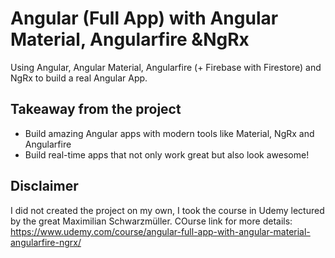 # Angular (Full App) with Angular Material, Angularfire &NgRx
Using Angular, Angular Material, Angularfire (+ Firebase with Firestore) and NgRx to build a real Angular App.

## Takeaway from the project
* Build amazing Angular apps with modern tools like Material, NgRx and Angularfire
* Build real-time apps that not only work great but also look awesome!

## Disclaimer
I did not created the project on my own, I took the course in Udemy lectured by the great Maximilian Schwarzmüller.
COurse link for more details: https://www.udemy.com/course/angular-full-app-with-angular-material-angularfire-ngrx/